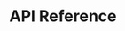 ---
title: API Reference

language_tabs:
  - csharp
  - javascript
  - groovy

toc_footers:
  - <a href='https://enklu.com'>Sign Up for Enklu!</a>

includes:
  - logging
  - async
  - messaging
  - http

search: true
---